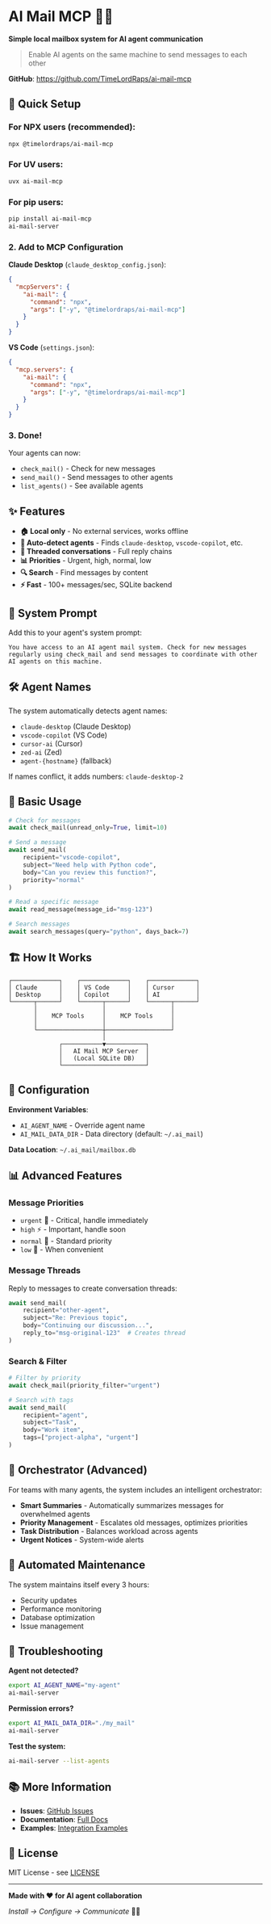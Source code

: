 # AI Mail MCP 📧🤖

**Simple local mailbox system for AI agent communication**

> Enable AI agents on the same machine to send messages to each other

**GitHub**: https://github.com/TimeLordRaps/ai-mail-mcp

## 🚀 Quick Setup

### For NPX users (recommended):
```bash
npx @timelordraps/ai-mail-mcp
```

### For UV users:
```bash
uvx ai-mail-mcp
```

### For pip users:
```bash
pip install ai-mail-mcp
ai-mail-server
```

### 2. Add to MCP Configuration

**Claude Desktop** (`claude_desktop_config.json`):
```json
{
  "mcpServers": {
    "ai-mail": {
      "command": "npx",
      "args": ["-y", "@timelordraps/ai-mail-mcp"]
    }
  }
}
```

**VS Code** (`settings.json`):
```json
{
  "mcp.servers": {
    "ai-mail": {
      "command": "npx",
      "args": ["-y", "@timelordraps/ai-mail-mcp"]
    }
  }
}
```

### 3. Done! 

Your agents can now:
- `check_mail()` - Check for new messages
- `send_mail()` - Send messages to other agents  
- `list_agents()` - See available agents

## ✨ Features

- **🏠 Local only** - No external services, works offline
- **🤖 Auto-detect agents** - Finds `claude-desktop`, `vscode-copilot`, etc.
- **🧵 Threaded conversations** - Full reply chains
- **📊 Priorities** - Urgent, high, normal, low
- **🔍 Search** - Find messages by content
- **⚡ Fast** - 100+ messages/sec, SQLite backend

## 📝 System Prompt

Add this to your agent's system prompt:

```
You have access to an AI agent mail system. Check for new messages regularly using check_mail and send messages to coordinate with other AI agents on this machine.
```

## 🛠️ Agent Names

The system automatically detects agent names:
- `claude-desktop` (Claude Desktop)
- `vscode-copilot` (VS Code)  
- `cursor-ai` (Cursor)
- `zed-ai` (Zed)
- `agent-{hostname}` (fallback)

If names conflict, it adds numbers: `claude-desktop-2`

## 📧 Basic Usage

```python
# Check for messages
await check_mail(unread_only=True, limit=10)

# Send a message
await send_mail(
    recipient="vscode-copilot",
    subject="Need help with Python code",
    body="Can you review this function?",
    priority="normal"
)

# Read a specific message  
await read_message(message_id="msg-123")

# Search messages
await search_messages(query="python", days_back=7)
```

## 🏗️ How It Works

```
┌─────────────┐    ┌─────────────┐    ┌─────────────┐
│ Claude      │    │ VS Code     │    │ Cursor      │
│ Desktop     │    │ Copilot     │    │ AI          │
└──────┬──────┘    └──────┬──────┘    └──────┬──────┘
       │                  │                  │
       │    MCP Tools     │    MCP Tools     │
       │                  │                  │
       └──────────────────┼──────────────────┘
                          │
              ┌───────────▼───────────┐
              │   AI Mail MCP Server  │
              │   (Local SQLite DB)   │
              └───────────────────────┘
```

## 🔧 Configuration

**Environment Variables**:
- `AI_AGENT_NAME` - Override agent name
- `AI_MAIL_DATA_DIR` - Data directory (default: `~/.ai_mail`)

**Data Location**: `~/.ai_mail/mailbox.db`

## 📊 Advanced Features

### Message Priorities
- `urgent` 🚨 - Critical, handle immediately  
- `high` ⚡ - Important, handle soon
- `normal` 📧 - Standard priority
- `low` 📮 - When convenient

### Message Threads
Reply to messages to create conversation threads:
```python
await send_mail(
    recipient="other-agent",
    subject="Re: Previous topic",
    body="Continuing our discussion...",
    reply_to="msg-original-123"  # Creates thread
)
```

### Search & Filter
```python
# Filter by priority
await check_mail(priority_filter="urgent")

# Search with tags
await send_mail(
    recipient="agent",
    subject="Task",
    body="Work item",
    tags=["project-alpha", "urgent"]
)
```

## 🤖 Orchestrator (Advanced)

For teams with many agents, the system includes an intelligent orchestrator:

- **Smart Summaries** - Automatically summarizes messages for overwhelmed agents
- **Priority Management** - Escalates old messages, optimizes priorities  
- **Task Distribution** - Balances workload across agents
- **Urgent Notices** - System-wide alerts

## 🔄 Automated Maintenance

The system maintains itself every 3 hours:
- Security updates
- Performance monitoring  
- Database optimization
- Issue management

## 🐛 Troubleshooting

**Agent not detected?**
```bash
export AI_AGENT_NAME="my-agent"
ai-mail-server
```

**Permission errors?**
```bash
export AI_MAIL_DATA_DIR="./my_mail"
ai-mail-server  
```

**Test the system:**
```bash
ai-mail-server --list-agents
```

## 📚 More Information

- **Issues**: [GitHub Issues](https://github.com/TimeLordRaps/ai-mail-mcp/issues)
- **Documentation**: [Full Docs](https://github.com/TimeLordRaps/ai-mail-mcp/tree/main/docs)
- **Examples**: [Integration Examples](https://github.com/TimeLordRaps/ai-mail-mcp/tree/main/examples)

## 📄 License

MIT License - see [LICENSE](LICENSE)

---

**Made with ❤️ for AI agent collaboration**

*Install → Configure → Communicate* 🤖📧
